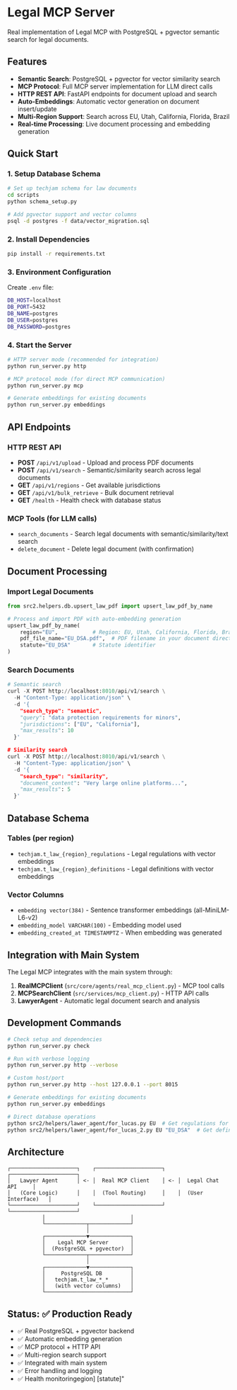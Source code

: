 # Legal MCP Server

Real implementation of Legal MCP with PostgreSQL + pgvector semantic search for legal documents.

## Features

- **Semantic Search**: PostgreSQL + pgvector for vector similarity search
- **MCP Protocol**: Full MCP server implementation for LLM direct calls
- **HTTP REST API**: FastAPI endpoints for document upload and search
- **Auto-Embeddings**: Automatic vector generation on document insert/update
- **Multi-Region Support**: Search across EU, Utah, California, Florida, Brazil
- **Real-time Processing**: Live document processing and embedding generation

## Quick Start

### 1. Setup Database Schema

```bash
# Set up techjam schema for law documents
cd scripts
python schema_setup.py

# Add pgvector support and vector columns
psql -d postgres -f data/vector_migration.sql
```

### 2. Install Dependencies

```bash
pip install -r requirements.txt
```

### 3. Environment Configuration

Create `.env` file:
```bash
DB_HOST=localhost
DB_PORT=5432
DB_NAME=postgres
DB_USER=postgres
DB_PASSWORD=postgres
```

### 4. Start the Server

```bash
# HTTP server mode (recommended for integration)
python run_server.py http

# MCP protocol mode (for direct MCP communication)
python run_server.py mcp

# Generate embeddings for existing documents
python run_server.py embeddings
```

## API Endpoints

### HTTP REST API

- **POST** `/api/v1/upload` - Upload and process PDF documents
- **POST** `/api/v1/search` - Semantic/similarity search across legal documents
- **GET** `/api/v1/regions` - Get available jurisdictions
- **GET** `/api/v1/bulk_retrieve` - Bulk document retrieval
- **GET** `/health` - Health check with database status

### MCP Tools (for LLM calls)

- `search_documents` - Search legal documents with semantic/similarity/text search
- `delete_document` - Delete legal document (with confirmation)

## Document Processing

### Import Legal Documents

```python
from src2.helpers.db.upsert_law_pdf import upsert_law_pdf_by_name

# Process and import PDF with auto-embedding generation
upsert_law_pdf_by_name(
    region="EU",           # Region: EU, Utah, California, Florida, Brazil
    pdf_file_name="EU_DSA.pdf",  # PDF filename in your document directory
    statute="EU_DSA"       # Statute identifier
)
```

### Search Documents

```python
# Semantic search
curl -X POST http://localhost:8010/api/v1/search \
  -H "Content-Type: application/json" \
  -d '{
    "search_type": "semantic",
    "query": "data protection requirements for minors",
    "jurisdictions": ["EU", "California"],
    "max_results": 10
  }'

# Similarity search
curl -X POST http://localhost:8010/api/v1/search \
  -H "Content-Type: application/json" \
  -d '{
    "search_type": "similarity",
    "document_content": "Very large online platforms...",
    "max_results": 5
  }'
```

## Database Schema

### Tables (per region)

- `techjam.t_law_{region}_regulations` - Legal regulations with vector embeddings
- `techjam.t_law_{region}_definitions` - Legal definitions with vector embeddings

### Vector Columns

- `embedding vector(384)` - Sentence transformer embeddings (all-MiniLM-L6-v2)
- `embedding_model VARCHAR(100)` - Embedding model used
- `embedding_created_at TIMESTAMPTZ` - When embedding was generated

## Integration with Main System

The Legal MCP integrates with the main system through:

1. **RealMCPClient** (`src/core/agents/real_mcp_client.py`) - MCP tool calls
2. **MCPSearchClient** (`src/services/mcp_client.py`) - HTTP API calls  
3. **LawyerAgent** - Automatic legal document search and analysis

## Development Commands

```bash
# Check setup and dependencies
python run_server.py check

# Run with verbose logging
python run_server.py http --verbose

# Custom host/port
python run_server.py http --host 127.0.0.1 --port 8015

# Generate embeddings for existing documents
python run_server.py embeddings

# Direct database operations
python src2/helpers/lawer_agent/for_lucas.py EU  # Get regulations for EU
python src2/helpers/lawer_agent/for_lucas_2.py EU "EU_DSA"  # Get definitions
```

## Architecture

```
┌─────────────────────┐    ┌─────────────────────┐    ┌─────────────────────┐
│   Lawyer Agent      │ <- │  Real MCP Client    │ <- │  Legal Chat API     │
│   (Core Logic)      │    │  (Tool Routing)     │    │  (User Interface)   │
└─────────────────────┘    └─────────────────────┘    └─────────────────────┘
           │                           │
           └─────────────┬─────────────┘
                         │
           ┌─────────────▼─────────────┐
           │    Legal MCP Server       │
           │  (PostgreSQL + pgvector)  │
           └─────────────┬─────────────┘
                         │
           ┌─────────────▼─────────────┐
           │     PostgreSQL DB         │
           │   techjam.t_law_*_*       │
           │   (with vector columns)   │
           └───────────────────────────┘
```

## Status: ✅ Production Ready

- ✅ Real PostgreSQL + pgvector backend
- ✅ Automatic embedding generation
- ✅ MCP protocol + HTTP API
- ✅ Multi-region search support  
- ✅ Integrated with main system
- ✅ Error handling and logging
- ✅ Health monitoringegion] [statute]"